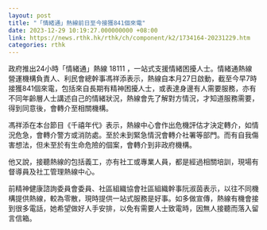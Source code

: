 ```yaml
---
layout: post
title: "「情緒通」熱線前日至今接獲841個來電"
date: 2023-12-29 10:19:27.000000000 +08:00
link: https://news.rthk.hk/rthk/ch/component/k2/1734164-20231229.htm
categories: rthk
---
```


政府推出24小時「情緒通」熱線 18111 ，一站式支援情緒困擾人士。情緒通熱線營運機構負責人、利民會總幹事馮祥添表示，熱線自本月27日啟動，截至今早7時接獲841個來電，包括來自長期有精神困擾人士，或表達身邊有人需要服務，亦有不同年齡層人士講述自己的情緒狀況，熱線會先了解對方情況，才知道服務需要，得到同意後，會轉介至相關機構。

馮祥添在本台節目《千禧年代》表示，熱線中心會作出危機評估才決定轉介，如情況危急，會轉介警方或消防處。至於未到緊急情況會轉介社署等部門。而有自我傷害想法，但未至於有生命危險的個案，會轉介到非政府機構。

他又說，接聽熱線的包括義工，亦有社工或專業人員，都是經過相關培訓，現場有督導員及社工管理熱線中心。

前精神健康諮詢委員會委員、社區組織協會社區組織幹事阮淑茵表示，以往不同機構提供熱線，較為零散，現時提供一站式服務是好事。如多做宣傳，熱線有機會接到很多電話，她希望做好人手安排，以免有需要人士致電時，因無人接聽而落入留言信箱。
